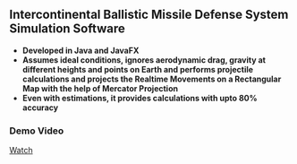 ## Intercontinental Ballistic Missile Defense System Simulation Software
- **Developed in Java and JavaFX**
- **Assumes ideal conditions, ignores aerodynamic drag, gravity at different heights and points on Earth and performs projectile calculations and projects the Realtime Movements on a Rectangular Map with the help of Mercator Projection**
- **Even with estimations, it provides calculations with upto 80% accuracy**

### Demo Video


  <a href="https://youtu.be/ZmyxlOCW808?si=sTUfuwg0d4s-ns5f">
    Watch
  </a>
